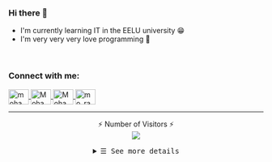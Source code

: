 ### Hi there 👋
- I'm currently learning IT in the EELU university 😁
- I'm very very very love programming 🖤

<br>
<h3 align="left">Connect with me:</h3>
<p align="left">
    <a href="https://twitter.com/mohamedrageb309" target="_blank">
        <img align="center" src="./social_media_logos/twitter_l.svg" alt="mohamedrageb309" height="30" width="40" />
    </a>
    <a href="https://linkedin.com/in/mohamed-ragab-48447a1b8" target="_blank">
        <img align="center" src="./social_media_logos/linkedin.svg" alt="MohamedRagab2002" height="30" width="40"/>
    </a>
    <a href="https://fb.com/profile.php?id=100012237370775" target="_blank">
        <img align="center" src="./social_media_logos/facebook%20_l.svg" alt="MohamedRagab" height="30" width="40"/>
    </a>
    <a href="https://instagram.com/mo_ragab2002" target="_blank">
        <img align="center" src="./social_media_logos/instagram_l.svg" alt="mo_ragab2002" height="30" width="40"/>
    </a>
</p>

---
<p align="center">⚡ Number of Visitors ⚡ <br>
<img alr="⚡ Number of Visitors ⚡" src="https://profile-counter.glitch.me/MohamedRagab2002/count.svg"/>
</p>

<details align="center">
   <summary> <samp>&#9776; See more details</samp></summary>
    <p align="center">
     <br>
     <!-- All repositories -->
      <a href="https://github.com/MohamedRagab2002?tab=repositories" target="_blank">
        <img alt="Code" src="https://img.shields.io/badge/-code-000000?style=flat-square&logo=Plex&logoColor=white">
      </a>
      <!-- Java -->
      <a href="https://github.com/MohamedRagab2002?tab=repositories&language=java" target="_blank">
        <img alt="Java" src="https://img.shields.io/badge/-Java-b07219?style=flat-square&logo=Java&logoColor=white">
      </a>
      <!-- Html -->
      <a href="https://github.com/MohamedRagab2002?tab=repositories&language=Html" target="_blank">
        <img alt="Html" src="https://img.shields.io/badge/-Html-FC490B?style=flat-square&logo=Html&logoColor=white">
      </a>
      <!-- Css -->
      <a href="https://github.com/MohamedRagab2002?tab=repositories&language=Html" target="_blank">
        <img alt="Css" src="https://img.shields.io/badge/Css-379AD6?style=flat-square&logo=css&logoColor=white">
      </a>
  <br>

  <img src="https://github-readme-stats.vercel.app/api?username=MohamedRagab2002&count_private=true&theme=tokyonight&show_icons=true&hide=contribs,prs" width="70%"/>
  <br>
  <img alt="Anas's most used languages" src="https://github-readme-stats.vercel.app/api/top-langs/?username=MohamedRagab2002&layout=compact&theme=tokyonight" width="70%"/>
  
  <br>
     <a href="https://github.com/MohamedRagab2002?tab=followers" target="_blank">
        <img alt="Updates" src="https://img.shields.io/badge/--000000?style=flat-square&logo=RSS&logoColor=white">
     </a>
     <a href="https://github.com/MohamedRagab2002" target="_blank">
        <img alt="MohamedRagab2002" src="https://badges.pufler.dev/visits/MohamedRagab2002/MohamedRagab2002"/>
     </a>
     <a href="https://github.com/MohamedRagab2002/MohamedRagab2002" target="_blank">
        <img alt="GitHub hits" src="https://img.shields.io/github/last-commit/MohamedRagab2002/MohamedRagab2002?label=profile%20updated&style=flat-square"/>
     </a>
  </samp>
  </p>
</details>
<br>
</details>
